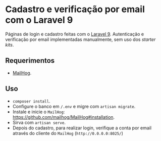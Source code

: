 # Cadastro e verificação por email com o Laravel 9
Páginas de login e cadastro feitas com o [Laravel 9](https://laravel.com/docs/9.x/releases). Autenticação e verificação por email implementadas manualmente, sem uso dos *starter kits*.
## Requerimentos
- [MailHog](https://github.com/mailhog/MailHog#installation).
## Uso
- `composer install`.
- Configure o banco em `/.env` e migre com `artisan migrate`.
- Instale e inicie o `MailHog`: https://github.com/mailhog/MailHog#installation.
- Sirva com `artisan serve`.
- Depois do cadastro, para realizar login, verifique a conta por email através do cliente do `MailHog` (`http://0.0.0.0:8025/`)
